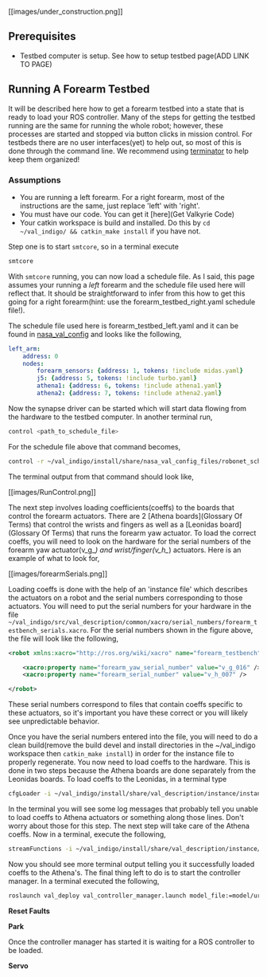 [[images/under_construction.png]]

## Prerequisites
- Testbed computer is setup. See how to setup testbed page(ADD LINK TO PAGE)

## Running A Forearm Testbed
It will be described here how to get a forearm testbed into a state that is ready to load your ROS controller. Many of the steps for getting the testbed running are the same for running the whole robot; however, these processes are started and stopped via button clicks in mission control. For testbeds there are no user interfaces(yet) to help out, so most of this is done through the command line. We recommend using [terminator](http://gnometerminator.blogspot.com/p/introduction.html) to help keep them organized!

### Assumptions
- You are running a left forearm. For a right forearm, most of the instructions are the same, just replace 'left' with 'right'.
- You must have our code. You can get it [here](Get Valkyrie Code)
- Your catkin workspace is build and installed. Do this by ```cd ~/val_indigo/ && catkin_make install``` if you have not.

Step one is to start ```smtcore```, so in a terminal execute
```bash
smtcore
```

With ```smtcore``` running, you can now load a schedule file. As I said, this page assumes your running a *left* forearm and the schedule file used here will reflect that. It should be straightforward to infer from this how to get this going for a right forearm(hint: use the forearm_testbed_right.yaml schedule file!).

The schedule file used here is forearm_testbed_left.yaml and it can be found in [nasa_val_config](https://github.com/NASA-JSC-Robotics/nasa_val_config) and looks like the following,

```yaml
left_arm:
    address: 0
    nodes:
        forearm_sensors: {address: 1, tokens: !include midas.yaml}
        j5: {address: 5, tokens: !include turbo.yaml}
        athena1: {address: 6, tokens: !include athena1.yaml}
        athena2: {address: 7, tokens: !include athena2.yaml}

```

Now the synapse driver can be started which will start data flowing from the hardware to the testbed computer. In another terminal run,

```bash
control <path_to_schedule_file>
```

For the schedule file above that command becomes,

```bash
control -r ~/val_indigo/install/share/nasa_val_config_files/robonet_schedules/forearm_testbed_left.yaml
```

The terminal output from that command should look like,

[[images/RunControl.png]]

The next step involves loading coefficients(coeffs) to the boards that control the forearm actuators. There are 2 [Athena boards](Glossary Of Terms) that control the wrists and fingers as well as a [Leonidas board](Glossary Of Terms) that runs the forearm yaw actuator. To load the correct coeffs, you will need to look on the hardware for the serial numbers of the forearm yaw actuator(v_g_*) and wrist/finger(v_h_*) actuators. Here is an example of what to look for,

[[images/forearmSerials.png]]

Loading coeffs is done with the help of an 'instance file' which describes the actuators on a robot and the serial numbers corresponding to those actuators. You will need to put the serial numbers for your hardware in the file ```~/val_indigo/src/val_description/common/xacro/serial_numbers/forearm_testbench_serials.xacro```. For the serial numbers shown in the  figure above, the file will look like the following,

```xml
<robot xmlns:xacro="http://ros.org/wiki/xacro" name="forearm_testbench">

    <xacro:property name="forearm_yaw_serial_number" value="v_g_016" />
    <xacro:property name="forearm_serial_number" value="v_h_007" />

</robot>
```

These serial numbers correspond to files that contain coeffs specific to these actuators, so it's important you have these correct or you will likely see unpredictable behavior.

Once you have the serial numbers entered into the file, you will need to do a clean build(remove the build devel and install directories in the ~/val_indigo workspace then ```catkin_make install```) in order for the instance file to properly regenerate. You now need to load coeffs to the hardware. This is done in two steps because the Athena boards are done separately from the Leonidas boards. To load coeffs to the Leonidas, in a terminal type

```bash
cfgLoader -i ~/val_indigo/install/share/val_description/instance/instances/instance_files/forearm_testbench.xml
```

In the terminal you will see some log messages that probably tell you unable to load coeffs to Athena actuators or something along those lines. Don't worry about those for this step. The next step will take care of the Athena coeffs. Now in a terminal, execute the following,

```bash
streamFunctions -i ~/val_indigo/install/share/val_description/instance/instances/instance_files/forearm_testbench.xml
```

Now you should see more terminal output telling you it successfully loaded coeffs to the Athena's. The final thing left to do is to start the controller manager. In a terminal executed the following,

```bash
roslaunch val_deploy val_controller_manager.launch model_file:=model/urdf/forearm_left.urdf
```

**Reset Faults**

**Park**

Once the controller manager has started it is waiting for a ROS controller to be loaded. 

**Servo**